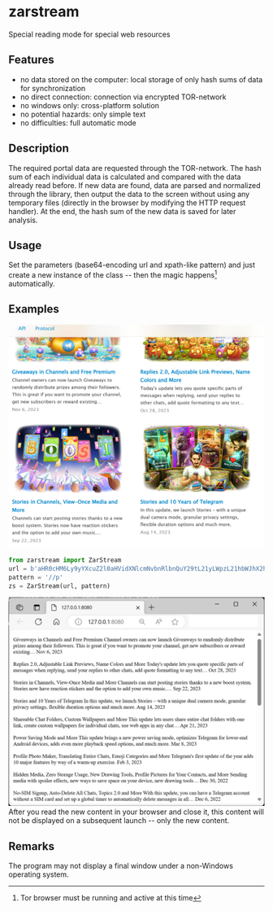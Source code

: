 # zarstream
 Special reading mode for special web resources

 ## Features
 - no data stored on the computer: local storage of only hash sums of data for synchronization
 - no direct connection: connection via encrypted TOR-network
 - no windows only: cross-platform solution
 - no potential hazards: only simple text
 - no difficulties: full automatic mode

 ## Description
 The required portal data are requested through the TOR-network.
 The hash sum of each individual data is calculated and compared with the data already read before.
 If new data are found, data are parsed and normalized through the library, then output the data to the screen without using any temporary files (directly in the browser by modifying the HTTP request handler).
 At the end, the hash sum of the new data is saved for later analysis.

 ## Usage
 Set the parameters (base64-encoding url and xpath-like pattern) and just create a new instance of the class -- then the magic happens[^1] automatically.

 ## Examples
  ![GUI](/images/zarstream_1.png)
 ```python
 from zarstream import ZarStream
 url = b'aHR0cHM6Ly9yYXcuZ2l0aHVidXNlcmNvbnRlbnQuY29tL21yLWpzL21hbWJhX2h1bnRlci9tYWluL0xJQ0VOU0U='
 pattern = '//p'
 zs = ZarStream(url, pattern)
 ```
  ![GUI](/images/zarstream_2.png)
 After you read the new content in your browser and close it, this content will not be displayed on a subsequent launch -- only the new content.

 ## Remarks
 The program may not display a final window under a non-Windows operating system.
[^1]: Tor browser must be running and active at this time
